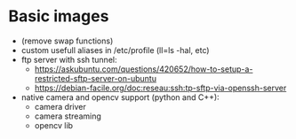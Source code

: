 
Basic images
============
- (remove swap functions)
- custom usefull aliases in /etc/profile (ll=ls -hal, etc)
- ftp server with ssh tunnel:
  * https://askubuntu.com/questions/420652/how-to-setup-a-restricted-sftp-server-on-ubuntu
  * https://debian-facile.org/doc:reseau:ssh:tp-sftp-via-openssh-server
- native camera and opencv support (python and C++):
  * camera driver
  * camera streaming
  * opencv lib
